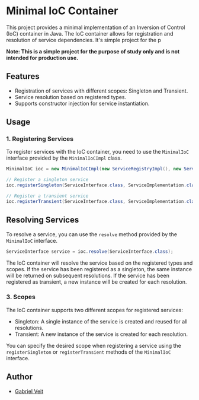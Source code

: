 # Minimal IoC Container

This project provides a minimal implementation of an Inversion of Control (IoC) container in Java. The IoC container allows for registration and resolution of service dependencies. It's simple project for the p

**Note: This is a simple project for the purpose of study only and is not intended for production use.**

## Features

- Registration of services with different scopes: Singleton and Transient.
- Service resolution based on registered types.
- Supports constructor injection for service instantiation.

## Usage

### 1. Registering Services

To register services with the IoC container, you need to use the `MinimalIoC` interface provided by the `MinimalIoCImpl` class.

```java
MinimalIoC ioc = new MinimalIoCImpl(new ServiceRegistryImpl(), new ServiceResolverImpl());

// Register a singleton service
ioc.registerSingleton(ServiceInterface.class, ServiceImplementation.class);

// Register a transient service
ioc.registerTransient(ServiceInterface.class, ServiceImplementation.class);
```


## Resolving Services

To resolve a service, you can use the `resolve` method provided by the `MinimalIoC` interface.

```java
ServiceInterface service = ioc.resolve(ServiceInterface.class);
```

The IoC container will resolve the service based on the registered types and scopes. If the service has been registered as a singleton, the same instance will be returned on subsequent resolutions. If the service has been registered as transient, a new instance will be created for each resolution.

### 3. Scopes

The IoC container supports two different scopes for registered services:

- Singleton: A single instance of the service is created and reused for all resolutions.
- Transient: A new instance of the service is created for each resolution.

You can specify the desired scope when registering a service using the `registerSingleton` or `registerTransient` methods of the `MinimalIoC` interface.

## Author

- [Gabriel Veit](https://github.com/geveit)